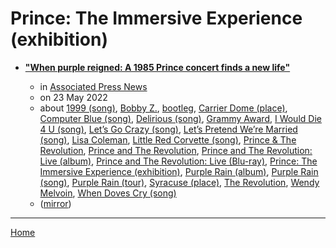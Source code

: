 # Prince: The Immersive Experience (exhibition)

 - [**"When purple reigned: A 1985 Prince concert finds a new life"**](https://apnews.com/article/prince-music-remastered-Syracuse-1985-concert-6a3c60a89ffbc3e5625b87a5c00f1f63)

    - in [Associated Press News](https://apnews.com/)
    - on 23 May 2022
    - about [1999 (song)](../../../topics/song/1999/index.md), [Bobby Z.](../../../topics/bobby-z/index.md), [bootleg](../../../topics/bootleg/index.md), [Carrier Dome (place)](../../../topics/place/carrier-dome/index.md), [Computer Blue (song)](../../../topics/song/computer-blue/index.md), [Delirious (song)](../../../topics/song/delirious/index.md), [Grammy Award](../../../topics/grammy-award/index.md), [I Would Die 4 U (song)](../../../topics/song/i-would-die-4-u/index.md), [Let’s Go Crazy (song)](../../../topics/song/let-s-go-crazy/index.md), [Let’s Pretend We’re Married (song)](../../../topics/song/let-s-pretend-we-re-married/index.md), [Lisa Coleman](../../../topics/lisa-coleman/index.md), [Little Red Corvette (song)](../../../topics/song/little-red-corvette/index.md), [Prince & The Revolution](../../../topics/prince-the-revolution/index.md), [Prince and The Revolution](../../../topics/prince-and-the-revolution/index.md), [Prince and The Revolution: Live (album)](../../../topics/album/prince-and-the-revolution-live/index.md), [Prince and The Revolution: Live (Blu-ray)](../../../topics/blu-ray/prince-and-the-revolution-live/index.md), [Prince: The Immersive Experience (exhibition)](../../../topics/exhibition/prince-the-immersive-experience/index.md), [Purple Rain (album)](../../../topics/album/purple-rain/index.md), [Purple Rain (song)](../../../topics/song/purple-rain/index.md), [Purple Rain (tour)](../../../topics/tour/purple-rain/index.md), [Syracuse (place)](../../../topics/place/syracuse/index.md), [The Revolution](../../../topics/the-revolution/index.md), [Wendy Melvoin](../../../topics/wendy-melvoin/index.md), [When Doves Cry (song)](../../../topics/song/when-doves-cry/index.md)
    - ([mirror](https://web.archive.org/web/*/https://apnews.com/article/prince-music-remastered-Syracuse-1985-concert-6a3c60a89ffbc3e5625b87a5c00f1f63))

----

[Home](../index.md)
